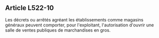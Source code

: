 Article L522-10
----
Les décrets ou arrêtés agréant les établissements comme magasins généraux
peuvent comporter, pour l'exploitant, l'autorisation d'ouvrir une salle de
ventes publiques de marchandises en gros.
